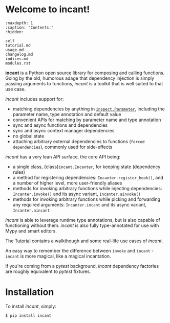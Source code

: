 # Welcome to incant!

```{toctree}
:maxdepth: 1
:caption: "Contents:"
:hidden:

self
tutorial.md
usage.md
changelog.md
indices.md
modules.rst
```

**incant** is a Python open source library for composing and calling functions.
Going by the old, humorous adage that dependency injection is simply passing arguments to functions, _incant_ is a toolkit that is well suited to that use case.

_incant_ includes support for:

- matching dependencies by anything in [`inspect.Parameter`](https://docs.python.org/3/library/inspect.html#inspect.Parameter), including the parameter name, type annotation and default value
- convenient APIs for matching by parameter name and type annotation
- sync and async functions and dependencies
- sync and async context manager dependencies
- no global state
- attaching arbitrary external dependencies to functions (`forced dependencies`), commonly used for side-effects

_incant_ has a very lean API surface, the core API being:

- a single class, {class}`incant.Incanter`, for keeping state (dependency rules)
- a method for registering dependencies: `Incanter.register_hook()`, and a number of higher level, more user-friendly aliases
- methods for invoking arbitrary functions while injecting dependencies: `Incanter.invoke()` and its async variant, `Incanter.ainvoke()`
- methods for invoking arbitrary functions while picking and forwarding any required arguments: `Incanter.incant` and its async variant, `Incanter.aincant`

_incant_ is able to leverage runtime type annotations, but is also capable of functioning without them.
_incant_ is also fully type-annotated for use with Mypy and smart editors.

The [Tutorial](tutorial.md) contains a walkthough and some real-life use cases of _incant_.

An easy way to remember the difference between `invoke` and `incant` - `incant` is more magical, like a magical incantation.

If you're coming from a _pytest_ background, _incant_ dependency factories are roughly equivalent to _pytest_ fixtures.

# Installation

To install _incant_, simply:

```bash
$ pip install incant
```
